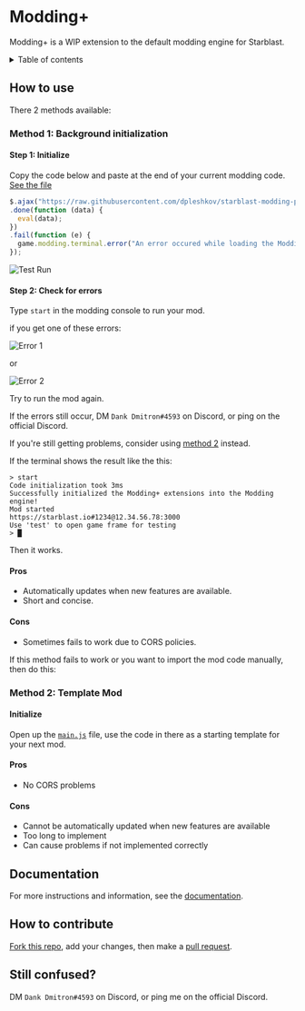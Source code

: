 # Modding+

Modding+ is a WIP extension to the default modding engine for Starblast. 

<details>
  <summary markdown="span">Table of contents</summary>
     
  **[How to use](#how-to-use)**
  
  <details>
    <summary markdown="span">Contents</summary>
 
   * **[Method 1: Background initialization](#method-1-background-initialization)**
    
   * **[Method 2: Template Mod](#method-2-template-mod)**
   
  </details>
  
  **[Documentation](#documentation)**
  
  **[How to contribute](#how-to-contribute)**
  
  **[Still confused?](#still-confused)**
</details>

## How to use

There 2 methods available:

### Method 1: Background initialization

#### Step 1: Initialize

Copy the code below and paste at the end of your current modding code. [See the file](/init.js)
```js
$.ajax("https://raw.githubusercontent.com/dpleshkov/starblast-modding-plus/master/config.js")
.done(function (data) {
  eval(data);
})
.fail(function (e) {
  game.modding.terminal.error("An error occured while loading the Modding+ extensions!");
});
```
![Test Run](https://raw.githubusercontent.com/Bhpsngum/img-src/master/TestRunModdingPlus.PNG)
#### Step 2: Check for errors

Type `start` in the modding console to run your mod.

if you get one of these errors:

![Error 1](https://raw.githubusercontent.com/Bhpsngum/img-src/master/ModdingPlusError1.PNG)

or

![Error 2](https://raw.githubusercontent.com/Bhpsngum/img-src/master/ModdingPlusError2.PNG)

Try to run the mod again.

If the errors still occur, DM `Dank Dmitron#4593` on Discord, or ping on the official Discord.

If you're still getting problems, consider using [method 2](#method-2-template-mod) instead.

If the terminal shows the result like the this:
```
> start
Code initialization took 3ms
Successfully initialized the Modding+ extensions into the Modding engine!
Mod started
https://starblast.io#1234@12.34.56.78:3000
Use 'test' to open game frame for testing
> █
```

Then it works.

#### Pros
* Automatically updates when new features are available.
* Short and concise.
#### Cons
* Sometimes fails to work due to CORS policies.

If this method fails to work or you want to import the mod code manually, then do this:

### Method 2: Template Mod

#### Initialize
Open up the [`main.js`](/main.js) file, use the code in there as a starting template for your next mod.
#### Pros
* No CORS problems
#### Cons
* Cannot be automatically updated when new features are available
* Too long to implement
* Can cause problems if not implemented correctly

## Documentation

For more instructions and information, see the [documentation](/docs.md).

## How to contribute

[Fork this repo](https://github.com/dpleshkov/starblast-modding-plus/fork), add your changes, then make a [pull request](https://github.com/dpleshkov/starblast-modding-plus/pulls).


## Still confused?

DM `Dank Dmitron#4593` on Discord, or ping me on the official Discord.

